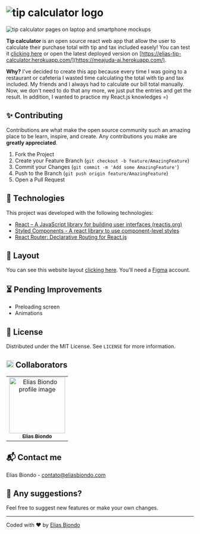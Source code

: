 # ![tip calculator logo](https://i.ibb.co/NSZGsH5/Logo-1.png)

![tip calculator pages on laptop and smartphone mockups](https://i.ibb.co/6Rcs89B/tip-calculator-mockup.png)

<b> Tip calculator </b> is an open source react web app that allow the user to calculate their purchase total with tip and tax included easely! You can test it [clicking here](https://elias-tip-calculator.herokuapp.com/) or open the latest deployed version on [https://elias-tip-calculator.herokuapp.com/](https://meajuda-ai.herokuapp.com/). 

<b>Why?</b> I've decided to create this app because every time I was going to a restaurant or cafeteria I wasted time calculating the total with tip and tax included. My friends and I always had to calculate our bill total manually. Now, we don't need to do that any more, we just put the entries and get the result. In addition, I wanted to practice my React.js knowledges =)

## ✨ Contributing

Contributions are what make the open source community such an amazing place to be learn, inspire, and create. Any contributions you make are  **greatly appreciated**.

1.  Fork the Project
2.  Create your Feature Branch (`git checkout -b feature/AmazingFeature`)
3.  Commit your Changes (`git commit -m 'Add some AmazingFeature'`)
4.  Push to the Branch (`git push origin feature/AmazingFeature`)
5.  Open a Pull Request

## 🚀  Technologies

 This project was developed with the following technologies:
 
- [React – A JavaScript library for building user interfaces (reactjs.org)](https://reactjs.org/)
-   [Styled Components - A react library to use component-level styles](https://styled-components.com/) 
- [React Router: Declarative Routing for React.js](https://reactrouter.com/)


## 📌  Layout

You can see this website layout  [clicking here](https://www.figma.com/file/nCEABtCC8i7C2xOyBfmaZ4/Untitled?node-id=0%3A1). You'll need a  [Figma](https://www.figma.com/)  account.

## ⏳  Pending Improvements

-   Preloading screen
-   Animations

## 🏡 License

Distributed under the MIT License. See  `LICENSE`  for more information.

## <img style="-webkit-user-select: none;margin: auto;" src="https://images.emojiterra.com/google/android-11/512px/1f1e7-1f1f7.png" width="20"> Collaborators 
<table>
  <tr>
    <td align="center">
      <a href="https://github.com/eliasbiondo">
        <img src="https://avatars3.githubusercontent.com/u/64558682?v=4" width="150px;" alt="Elias Biondo profile image"/><br>
        <sub>
          <b>Elias Biondo</b>
        </sub>
      </a>
    </td>
  </tr>
</table>

## 📬 Contact me
Elias Biondo - [contato@eliasbiondo.com](mailto:eliasbiondo@eliasbiondo.com)

## 💬 Any suggestions?
Feel free to suggest new features or make your own changes.

___
Coded with :heart: by [Elias Biondo](https://github.com/eliasbiondo)
